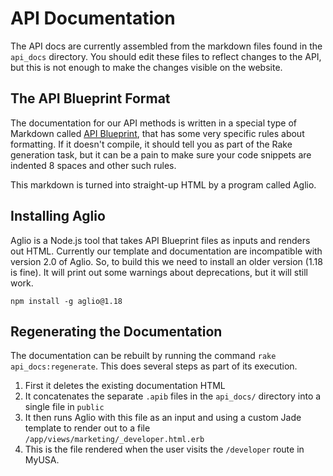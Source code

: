 # API Documentation

The API docs are currently assembled from the markdown files found in the `api_docs` directory. You should edit
these files to reflect changes to the API, but this is not enough to make the changes visible on the website.

## The API Blueprint Format

The documentation for our API methods is written in a special type of Markdown called [API Blueprint](https://apiblueprint.org/), that has some very specific rules about formatting. If it doesn't compile, it should tell you as part of the Rake generation task, but it can be a pain to make sure your code snippets are indented 8 spaces and other such rules.

This markdown is turned into straight-up HTML by a program called Aglio.

## Installing Aglio

Aglio is a Node.js tool that takes API Blueprint files as inputs and renders out HTML. Currently our template and documentation are incompatible with version 2.0 of Aglio. So, to build this we need to install an older version (1.18 is fine). It will print out some warnings about deprecations, but it will still work.

```
npm install -g aglio@1.18
```

## Regenerating the Documentation

The documentation can be rebuilt by running the command `rake api_docs:regenerate`. This does several steps as part of its execution.

1. First it deletes the existing documentation HTML
2. It concatenates the separate `.apib` files in the `api_docs/` directory into a single file in `public`
3. It then runs Aglio with this file as an input and using a custom Jade template to render out to a file `/app/views/marketing/_developer.html.erb`
4. This is the file rendered when the user visits the `/developer` route in MyUSA.